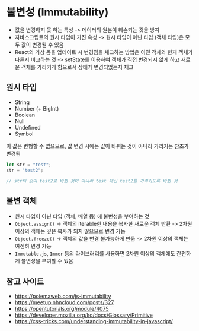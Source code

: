 # 불변성 (Immutability)

- 값을 변경하지 못 하는 특성 -> 데이터의 원본이 훼손되는 것을 방지
- 자바스크립트의 원시 타입이 가진 속성 -> 원시 타입이 아닌 타입 (객체 타입)은 모두 값이 변경될 수 있음
- React의 가상 돔을 업데이트 시 변경점을 체크하는 방법은 이전 객체와 현재 객체가 다른지 비교하는 것 -> setState를 이용하여 객체가 직접 변경되지 않게 하고 새로운 객체를 가리키게 함으로서 상태가 변경되었는지 체크

## 원시 타입

- String
- Number (+ BigInt)
- Boolean
- Null
- Undefined
- Symbol

이 값은 변형할 수 없으므로, 값 변경 시에는 값이 바뀌는 것이 아니라 가리키는 참조가 변경됨

```javascript
let str = "test";
str = "test2";

// str의 값이 test2로 바뀐 것이 아니라 test 대신 test2를 가리키도록 바뀐 것
```

## 불변 객체

- 원시 타입이 아닌 타입 (객체, 배열 등) 에 불변성을 부여하는 것
- `Object.assign()` -> 객체의 iterable한 내용을 복사한 새로운 객체 반환 -> 2차원 이상의 객체는 깊은 복사가 되지 않으므로 변경 가능
- `Object.freeze()` -> 객체의 값을 변경 불가능하게 만듦 -> 2차원 이상의 객체는 여전히 변경 가능
- `Immutable.js`, `Immer` 등의 라이브러리를 사용하면 2차원 이상의 객체에도 간편하게 불변성을 부여할 수 있음

## 참고 사이트

- <https://poiemaweb.com/js-immutability>
- <https://meetup.nhncloud.com/posts/327>
- <https://opentutorials.org/module/4075>
- <https://developer.mozilla.org/ko/docs/Glossary/Primitive>
- <https://css-tricks.com/understanding-immutability-in-javascript/>
